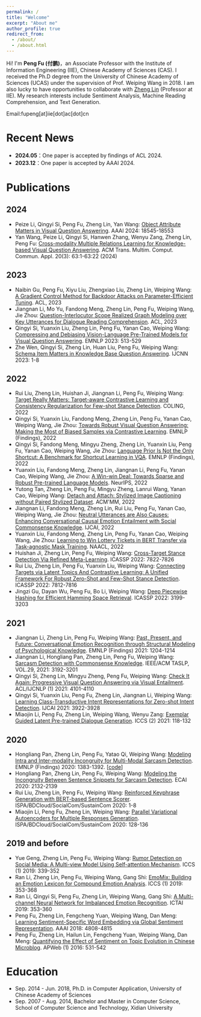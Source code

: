 ```yaml
---
permalink: /
title: "Welcome"
excerpt: "About me"
author_profile: true
redirect_from: 
  - /about/
  - /about.html
---
```


Hi! I'm **Peng Fu (付鹏)**，an Associate Professor with the Institute of Information Engineering (IIE), Chinese Academy of Sciences (CAS). I received the Ph.D degree from the University of Chinese Academy of Sciences (UCAS) under the supervision of Prof. Weiping Wang  in 2018.  I am also lucky to have opportunities to collaborate with [Zheng Lin](https://iienlp.github.io/) (Professor at IIE).  My research interests include Sentiment Analysis, Machine Reading Comprehension, and Text Generation.

Email:fupeng[at]iie[dot]ac[dot]cn

Recent News
======
- **2024.05**：One paper is accepted by findings of ACL 2024.
- **2023.12**：One paper is accepted by AAAI 2024.





# Publications

## 2024
- 	Peize Li, Qingyi Si, Peng Fu, Zheng Lin, Yan Wang:
[Object Attribute Matters in Visual Question Answering](https://ojs.aaai.org/index.php/AAAI/article/view/29816/31416). AAAI 2024: 18545-18553
- Yan Wang, Peize Li, Qingyi Si, Hanwen Zhang, Wenyu Zang, Zheng Lin, Peng Fu:
[Cross-modality Multiple Relations Learning for Knowledge-based Visual Question Answering](https://dl.acm.org/doi/10.1145/3618301). ACM Trans. Multim. Comput. Commun. Appl. 20(3): 63:1-63:22 (2024)

## 2023
- Naibin Gu, Peng Fu, Xiyu Liu, Zhengxiao Liu, Zheng Lin, Weiping Wang:
[A Gradient Control Method for Backdoor Attacks on Parameter-Efficient Tuning](https://aclanthology.org/2023.acl-long.194.pdf). ACL, 2023
- Jiangnan Li, Mo Yu, Fandong Meng, Zheng Lin, Peng Fu, Weiping Wang, Jie Zhou:
[Question-Interlocutor Scope Realized Graph Modeling over Key Utterances for Dialogue Reading Comprehension](https://aclanthology.org/2023.findings-acl.306.pdf). ACL, 2023
- Qingyi Si, Yuanxin Liu, Zheng Lin, Peng Fu, Yanan Cao, Weiping Wang:
[Compressing and Debiasing Vision-Language Pre-Trained Models for Visual Question Answering](https://aclanthology.org/2023.emnlp-main.34.pdf). EMNLP 2023: 513-529
- Zhe Wen, Qingyi Si, Zheng Lin, Huan Liu, Peng Fu, Weiping Wang:
[Schema Item Matters in Knowledge Base Question Answering](https://ieeexplore.ieee.org/document/10191152). IJCNN 2023: 1-8

## 2022

- Rui Liu, Zheng Lin, Huishan Ji, Jiangnan Li, Peng Fu, Weiping Wang:
[Target Really Matters: Target-aware Contrastive Learning and Consistency Regularization for Few-shot Stance Detection](https://aclanthology.org/2022.coling-1.605.pdf). COLING, 2022
-	Qingyi Si, Yuanxin Liu, Fandong Meng, Zheng Lin, Peng Fu, Yanan Cao, Weiping Wang, Jie Zhou:
[Towards Robust Visual Question Answering: Making the Most of Biased Samples via Contrastive Learning](https://aclanthology.org/2022.findings-emnlp.495.pdf). EMNLP (Findings), 2022
- Qingyi Si, Fandong Meng, Mingyu Zheng, Zheng Lin, Yuanxin Liu, Peng Fu, Yanan Cao, Weiping Wang, Jie Zhou:
[Language Prior Is Not the Only Shortcut: A Benchmark for Shortcut Learning in VQA](https://aclanthology.org/2022.findings-emnlp.271.pdf). EMNLP (Findings), 2022
- Yuanxin Liu, Fandong Meng, Zheng Lin, Jiangnan Li, Peng Fu, Yanan Cao, Weiping Wang, Jie Zhou:
[A Win-win Deal: Towards Sparse and Robust Pre-trained Language Models](https://openreview.net/pdf?id=UmaiVbwN1v). NeurIPS, 2022
- Yutong Tan, Zheng Lin, Peng Fu, Mingyu Zheng, Lanrui Wang, Yanan Cao, Weiping Wang: 
[Detach and Attach: Stylized Image Captioning without Paired Stylized Dataset](https://dl.acm.org/doi/pdf/10.1145/3503161.3548295). ACM'MM, 2022
- Jiangnan Li, Fandong Meng, Zheng Lin, Rui Liu, Peng Fu, Yanan Cao, Weiping Wang, Jie Zhou: [Neutral Utterances are Also Causes: Enhancing Conversational Causal Emotion Entailment with Social Commonsense Knowledge](https://www.ijcai.org/proceedings/2022/0584.pdf). IJCAI, 2022
- Yuanxin Liu, Fandong Meng, Zheng Lin, Peng Fu, Yanan Cao, Weiping Wang, Jie Zhou: [Learning to Win Lottery Tickets in BERT Transfer via Task-agnostic Mask Training](https://aclanthology.org/2022.naacl-main.428.pdf). NAACL, 2022
- Huishan Ji, Zheng Lin, Peng Fu, Weiping Wang: [Cross-Target Stance Detection Via Refined Meta-Learning](https://ieeexplore.ieee.org/document/9746302). ICASSP 2022: 7822-7826
- Rui Liu, Zheng Lin, Peng Fu, Yuanxin Liu, Weiping Wang: [Connecting Targets via Latent Topics And Contrastive Learning: A Unified Framework For Robust Zero-Shot and Few-Shot Stance Detection](https://ieeexplore.ieee.org/document/9746739). ICASSP 2022: 7812-7816
- Jingzi Gu, Dayan Wu, Peng Fu, Bo Li, Weiping Wang: [Deep Piecewise Hashing for Efficient Hamming Space Retrieval](https://ieeexplore.ieee.org/document/9746429). ICASSP 2022: 3199-3203


## 2021

- Jiangnan Li, Zheng Lin, Peng Fu, Weiping Wang: [Past, Present, and Future: Conversational Emotion Recognition through Structural Modeling of Psychological Knowledge](https://aclanthology.org/2021.findings-emnlp.104.pdf). EMNLP (Findings) 2021: 1204-1214
- Jiangnan Li, Hongliang Pan, Zheng Lin, Peng Fu, Weiping Wang: [Sarcasm Detection with Commonsense Knowledge](https://ieeexplore.ieee.org/stamp/stamp.jsp?tp=&arnumber=9576623). IEEE/ACM TASLP, VOL.29, 2021: 3192-3201
- Qingyi Si, Zheng Lin, Mingyu Zheng, Peng Fu, Weiping Wang: [Check It Again: Progressive Visual Question Answering via Visual Entailment](https://aclanthology.org/2021.acl-long.317.pdf). ACL/IJCNLP (1) 2021: 4101-4110
- Qingyi Si, Yuanxin Liu, Peng Fu, Zheng Lin, Jiangnan Li, Weiping Wang: [Learning Class-Transductive Intent Representations for Zero-shot Intent Detection](https://www.ijcai.org/proceedings/2021/0540.pdf). IJCAI 2021: 3922-3928
- Miaojin Li, Peng Fu, Zheng Lin, Weiping Wang, Wenyu Zang: [Exemplar Guided Latent Pre-trained Dialogue Generation](https://link.springer.com/chapter/10.1007%2F978-3-030-77964-1_10). ICCS (2) 2021: 118-132

## 2020 

- Hongliang Pan, Zheng Lin, Peng Fu, Yatao Qi, Weiping Wang: [Modeling Intra and Inter-modality Incongruity for Multi-Modal Sarcasm Detection](https://aclanthology.org/2020.findings-emnlp.124.pdf). EMNLP (Findings) 2020: 1383-1392. [[code](https://github.com/marvel2120/MsdBert)]
- Hongliang Pan, Zheng Lin, Peng Fu, Weiping Wang: [Modeling the Incongruity Between Sentence Snippets for Sarcasm Detection](https://ebooks.iospress.nl/publication/55132). ECAI 2020: 2132-2139
- Rui Liu, Zheng Lin, Peng Fu, Weiping Wang: [Reinforced Keyphrase Generation with BERT-based Sentence Scorer](https://ieeexplore.ieee.org/document/9443960). ISPA/BDCloud/SocialCom/SustainCom 2020: 1-8
- Miaojin Li, Peng Fu, Zheng Lin, Weiping Wang: [Parallel Variational Autoencoders for Multiple Responses Generation](https://ieeexplore.ieee.org/document/9443751). ISPA/BDCloud/SocialCom/SustainCom 2020: 128-136

## 2019 and before

- Yue Geng, Zheng Lin, Peng Fu, Weiping Wang: [Rumor Detection on Social Media: A Multi-view Model Using Self-attention Mechanism](https://link.springer.com/chapter/10.1007%2F978-3-030-22734-0_25). ICCS (1) 2019: 339-352
- Ran Li, Zheng Lin, Peng Fu, Weiping Wang, Gang Shi: [EmoMix: Building an Emotion Lexicon for Compound Emotion Analysis](https://link.springer.com/chapter/10.1007%2F978-3-030-22734-0_26). ICCS (1) 2019: 353-368
- Ran Li, Qingyi Si, Peng Fu, Zheng Lin, Weiping Wang, Gang Shi: [A Multi-channel Neural Network for Imbalanced Emotion Recognition](https://ieeexplore.ieee.org/document/8995249). ICTAI 2019: 353-360
- Peng Fu, Zheng Lin, Fengcheng Yuan, Weiping Wang, Dan Meng: [Learning Sentiment-Specific Word Embedding via Global Sentiment Representation](https://www.aaai.org/ocs/index.php/AAAI/AAAI18/paper/view/16334/16010). AAAI 2018: 4808-4815
- Peng Fu, Zheng Lin, Hailun Lin, Fengcheng Yuan, Weiping Wang, Dan Meng: [Quantifying the Effect of Sentiment on Topic Evolution in Chinese Microblog](https://link.springer.com/chapter/10.1007%2F978-3-319-45814-4_43). APWeb (1) 2016: 531-542

Education
======

- Sep. 2014 - Jun. 2018, Ph.D. in Computer Application, University of Chinese Academy of Sciences
- Sep. 2007 - Aug. 2014, Bachelor and Master in Computer Science, School of Computer Science and Technology, Xidian University

